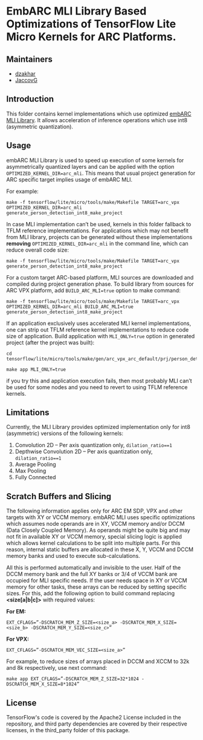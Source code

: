 # EmbARC MLI Library Based Optimizations of TensorFlow Lite Micro Kernels for ARC Platforms.

## Maintainers

*   [dzakhar](https://github.com/dzakhar)
*   [JaccovG](https://github.com/JaccovG)

## Introduction

This folder contains kernel implementations which use optimized
[embARC MLI Library](https://github.com/foss-for-synopsys-dwc-arc-processors/embarc_mli).
It allows acceleration of inference operations which use int8 (asymmetric
quantization).

## Usage

embARC MLI Library is used to speed up execution of some kernels for 
asymmetrically quantized layers and can be applied with the option `OPTIMIZED_KERNEL_DIR=arc_mli`.
This means that usual project generation for
ARC specific target implies usage of embARC MLI.

For example:

```
make -f tensorflow/lite/micro/tools/make/Makefile TARGET=arc_vpx OPTIMIZED_KERNEL_DIR=arc_mli generate_person_detection_int8_make_project
```

In case MLI implementation can’t be used, kernels in this folder fallback to
TFLM reference implementations. For applications which may not benefit from MLI
library, projects can be generated without these implementations **removing** `OPTIMIZED_KERNEL_DIR=arc_mli` in the command line, which can reduce overall code size:

```
make -f tensorflow/lite/micro/tools/make/Makefile TARGET=arc_vpx generate_person_detection_int8_make_project
```

 For a custom target ARC-based platform, MLI sources are downloaded
and compiled during project generation phase. To build library from sources for
ARC VPX platform, add `BUILD_ARC_MLI=true` option to make command:

```
make -f tensorflow/lite/micro/tools/make/Makefile TARGET=arc_vpx OPTIMIZED_KERNEL_DIR=arc_mli BUILD_ARC_MLI=true generate_person_detection_int8_make_project
```

If an application exclusively uses accelerated MLI kernel implementations, one
can strip out TFLM reference kernel implementations to reduce code size of
application. Build application with `MLI_ONLY=true` option in generated project
(after the project was built):

```
cd tensorflow/lite/micro/tools/make/gen/arc_vpx_arc_default/prj/person_detection_int8/make

make app MLI_ONLY=true
```

if you try this and application execution fails, then most probably MLI can’t be
used for some nodes and you need to revert to using TFLM reference kernels.

## Limitations

Currently, the MLI Library provides optimized implementation only for int8
(asymmetric) versions of the following kernels: 
1. Convolution 2D – Per axis
quantization only, `dilation_ratio==1` 
2. Depthwise Convolution 2D – Per axis
quantization only, `dilation_ratio==1` 
3. Average Pooling 
4. Max Pooling 
5. Fully Connected

## Scratch Buffers and Slicing

The following information applies only for ARC EM SDP, VPX and other targets with XY or VCCM
memory. embARC MLI uses specific optimizations which assumes node operands are
in XY, VCCM memory and/or DCCM (Data Closely Coupled Memory). As operands might be
quite big and may not fit in available XY or VCCM memory, special slicing logic is
applied which allows kernel calculations to be split into multiple parts. For
this reason, internal static buffers are allocated in these X, Y, VCCM and DCCM memory
banks and used to execute sub-calculations.

All this is performed automatically and invisible to the user. Half of the DCCM
memory bank and the full XY banks or 3/4 of VCCM bank are occupied for MLI specific needs.
If the user needs space in XY or VCCM memory for other tasks, these arrays can be reduced by
setting specific sizes. For this, add the following option to build command
replacing **<size[a|b|c]>** with required values:

**For EM:**
```
EXT_CFLAGS=”-DSCRATCH_MEM_Z_SIZE=<size_a> -DSCRATCH_MEM_X_SIZE=<size_b> -DSCRATCH_MEM_Y_SIZE=<size_c>”
```
**For VPX:**
```
EXT_CFLAGS=”-DSCRATCH_MEM_VEC_SIZE=<size_a>”
```

For example, to reduce sizes of arrays placed in DCCM and XCCM to 32k and 8k
respectively, use next command:

```
make app EXT_CFLAGS=”-DSCRATCH_MEM_Z_SIZE=32*1024 -DSCRATCH_MEM_X_SIZE=8*1024”
```

## License

TensorFlow's code is covered by the Apache2 License included in the repository,
and third party dependencies are covered by their respective licenses, in the
third_party folder of this package.
